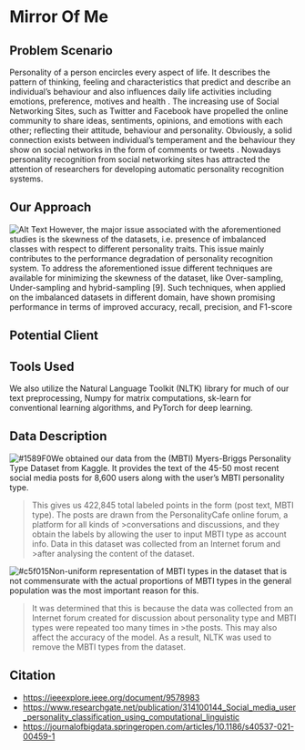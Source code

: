 # Mirror Of Me
## Problem Scenario
Personality of a person encircles every aspect of life. It
describes the pattern of thinking, feeling and characteristics
that predict and describe an individual’s behaviour and also
influences daily life activities including emotions, preference,
motives and health .
The increasing use of Social Networking Sites, such as
Twitter and Facebook have propelled the online community to
share ideas, sentiments, opinions, and emotions with each
other; reflecting their attitude, behaviour and personality.
Obviously, a solid connection exists between individual’s
temperament and the behaviour they show on social networks
in the form of comments or tweets .
Nowadays personality recognition from social networking
sites has attracted the attention of researchers for developing
automatic personality recognition systems.

## Our Approach
![Alt Text](https://static.wixstatic.com/media/214ca8_bee5b1b795034b82a4530bc9d27e68e5~mv2.gif)
However, the
major issue associated with the aforementioned studies is the
skewness of the datasets, i.e. presence of imbalanced classes
with respect to different personality traits. This issue mainly
contributes to the performance degradation of personality
recognition system.
To address the aforementioned issue different techniques
are available for minimizing the skewness of the dataset, like
Over-sampling, Under-sampling and hybrid-sampling [9].
Such techniques, when applied on the imbalanced datasets in
different domain, have shown promising performance in terms
of improved accuracy, recall, precision, and F1-score
## Potential Client
## Tools Used
We also utilize the Natural Language Toolkit (NLTK) library for much of our text preprocessing, Numpy
for matrix computations, sk-learn for conventional learning
algorithms, and PyTorch for deep learning.
## Data Description
![#1589F0](https://via.placeholder.com/15/1589F0/000000?text=+)We obtained our data from the (MBTI) Myers-Briggs Personality Type Dataset from Kaggle. It provides the text of the 45-50 most recent social media posts for 8,600 users along with the user’s MBTI personality type. 

>This gives us 422,845 total labeled points in the form (post text, MBTI type). The posts are drawn from the PersonalityCafe online forum, a platform for all kinds of >conversations and discussions, and they obtain the labels by allowing the user to input MBTI type as account info. Data in this dataset was collected from an Internet forum and >after analysing the content of the dataset. 

![#c5f015](https://via.placeholder.com/15/c5f015/000000?text=+)Non-uniform representation of MBTI types in the dataset that is not commensurate with the actual proportions of MBTI types in the general population was the most important reason for this. 

>It was determined that this is because the data was collected from an Internet forum created for discussion about personality type and MBTI types were repeated too many times in >the posts. This may also affect the accuracy of the model. As a result, NLTK was used to remove the MBTI types from the dataset.
## Citation
- https://ieeexplore.ieee.org/document/9578983
- https://www.researchgate.net/publication/314100144_Social_media_user_personality_classification_using_computational_linguistic
- https://journalofbigdata.springeropen.com/articles/10.1186/s40537-021-00459-1
